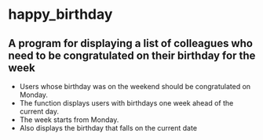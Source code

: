 # happy_birthday

## A program for displaying a list of colleagues who need to be congratulated on their birthday for the week

- Users whose birthday was on the weekend should be congratulated on Monday.
- The function displays users with birthdays one week ahead of the current day.
- The week starts from Monday.
- Also displays the birthday that falls on the current date
